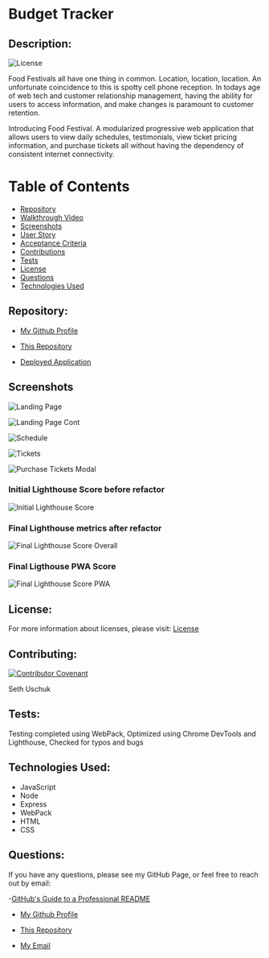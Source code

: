 # Budget Tracker

## Description:

![License](https://img.shields.io/badge/License-MIT-blue.svg "License Badge")

Food Festivals all have one thing in common. Location, location, location. An unfortunate coincidence to this is spotty cell phone reception. In todays age of web tech and customer relationship management, having the ability for users to access information, and make changes is paramount to customer retention. 

Introducing Food Festival. A modularized progressive web application that allows users to view daily schedules, testimonials, view ticket pricing information, and purchase tickets all without having the dependency of consistent internet connectivity. 


# Table of Contents 

- [Repository](#repository)
- [Walkthrough Video](#walkthrough%20video)
- [Screenshots](#screenshots)
- [User Story](#user%20story)
- [Acceptance Criteria](#Acceptance%20criteria)
- [Contributions](#contributing)
- [Tests](#tests)
- [License](#license)
- [Questions](#questions)
- [Technologies Used](#languages)

## Repository: 
- [My Github Profile](https://github.com/suschuk24)

- [This Repository](https://github.com/suschuk24/food-festival)

- [Deployed Application](https://suschuk24.github.io/food-festival/)


## Screenshots
![Landing Page](assets/img/landing-screenshot.png)

![Landing Page Cont](assets/img/landing-screenshot-2.png)

![Schedule](assets/img/schedule-screenshot.png)

![Tickets](assets/img/tickets-screenshot.png)

![Purchase Tickets Modal](assets/img/purchase-modal-screenshot.png)

### Initial Lighthouse Score before refactor
![Initial Lighthouse Score](assets/img/initial-lighthouse.jpg)

### Final Lighthouse metrics after refactor
![Final Lighthouse Score Overall](assets/img/final-lighthouse.png)

### Final Ligthouse PWA Score
![Final Lighthouse Score PWA](assets/img/final-lighthouse-pwa.png)


## License:
For more information about licenses, please visit:
[License](https://opensource.org/licenses/MIT)

## Contributing:

[![Contributor Covenant](https://img.shields.io/badge/Contributor%20Covenant-v2.0%20adopted-ff69b4.svg)](CODE_OF_CONDUCT.md)

Seth Uschuk


## Tests:

Testing completed using WebPack, Optimized using Chrome DevTools and Lighthouse, Checked for typos and bugs


## Technologies Used:

* JavaScript
* Node
* Express
* WebPack
* HTML
* CSS


## Questions:


If you have any questions, please see my GitHub Page, or feel free to reach out by email:

-[GitHub's Guide to a Professional README](https://github.com/coding-boot-camp/potential-enigma/blob/master/readme-guide.md)


- [My Github Profile](https://github.com/suschuk24)

- [This Repository](https://github.com/suschuk24/food-festival)

- [My Email](test@gmail.com)
